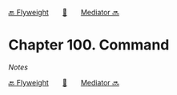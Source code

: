 [🔙 Flyweight][previous-chapter]&nbsp;&nbsp;&nbsp;&nbsp;&nbsp;&nbsp;&nbsp;[🏡][readme]&nbsp;&nbsp;&nbsp;&nbsp;&nbsp;&nbsp;&nbsp;[Mediator 🔜][upcoming-chapter]

# Chapter 100. Command

_Notes_

[🔙 Flyweight][previous-chapter]&nbsp;&nbsp;&nbsp;&nbsp;&nbsp;&nbsp;&nbsp;[🏡][readme]&nbsp;&nbsp;&nbsp;&nbsp;&nbsp;&nbsp;&nbsp;[Mediator 🔜][upcoming-chapter]

[readme]: README.md
[previous-chapter]: ch099-flyweight.md
[upcoming-chapter]: ch101-mediator.md